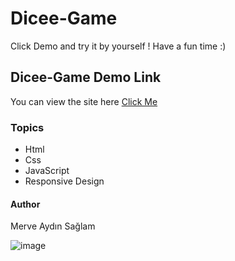 # Dicee-Game

Click Demo and try it by yourself ! Have a fun time :)

## Dicee-Game Demo Link

You can view the site here [Click Me](https://meciway.github.io/Dicee-Game/) 

### Topics

- Html
- Css
- JavaScript
- Responsive Design

#### Author

Merve Aydın Sağlam

![image](https://user-images.githubusercontent.com/95505433/158078305-507dc10e-3546-4103-a17e-dd620abdc1b3.png)
